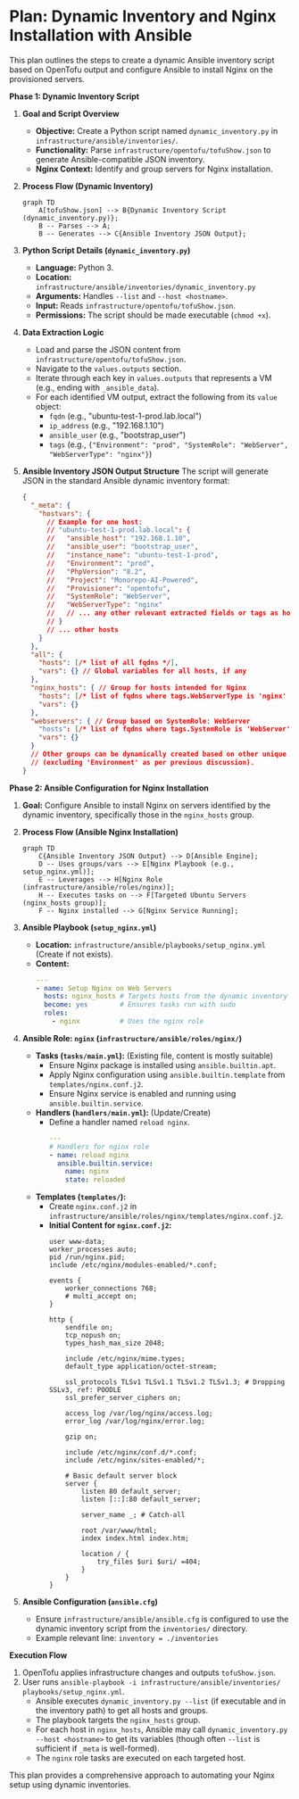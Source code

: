 # Plan: Dynamic Inventory and Nginx Installation with Ansible

This plan outlines the steps to create a dynamic Ansible inventory script based on OpenTofu output and configure Ansible to install Nginx on the provisioned servers.

**Phase 1: Dynamic Inventory Script**

1.  **Goal and Script Overview**
    *   **Objective:** Create a Python script named `dynamic_inventory.py` in `infrastructure/ansible/inventories/`.
    *   **Functionality:** Parse `infrastructure/opentofu/tofuShow.json` to generate Ansible-compatible JSON inventory.
    *   **Nginx Context:** Identify and group servers for Nginx installation.

2.  **Process Flow (Dynamic Inventory)**
    ```mermaid
    graph TD
        A[tofuShow.json] --> B{Dynamic Inventory Script (dynamic_inventory.py)};
        B -- Parses --> A;
        B -- Generates --> C{Ansible Inventory JSON Output};
    ```

3.  **Python Script Details (`dynamic_inventory.py`)**
    *   **Language:** Python 3.
    *   **Location:** `infrastructure/ansible/inventories/dynamic_inventory.py`
    *   **Arguments:** Handles `--list` and `--host <hostname>`.
    *   **Input:** Reads `infrastructure/opentofu/tofuShow.json`.
    *   **Permissions:** The script should be made executable (`chmod +x`).

4.  **Data Extraction Logic**
    *   Load and parse the JSON content from `infrastructure/opentofu/tofuShow.json`.
    *   Navigate to the `values.outputs` section.
    *   Iterate through each key in `values.outputs` that represents a VM (e.g., ending with `_ansible_data`).
    *   For each identified VM output, extract the following from its `value` object:
        *   `fqdn` (e.g., "ubuntu-test-1-prod.lab.local")
        *   `ip_address` (e.g., "192.168.1.10")
        *   `ansible_user` (e.g., "bootstrap_user")
        *   `tags` (e.g., `{"Environment": "prod", "SystemRole": "WebServer", "WebServerType": "nginx"}`)

5.  **Ansible Inventory JSON Output Structure**
    The script will generate JSON in the standard Ansible dynamic inventory format:
    ```json
    {
      "_meta": {
        "hostvars": {
          // Example for one host:
          // "ubuntu-test-1-prod.lab.local": {
          //   "ansible_host": "192.168.1.10",
          //   "ansible_user": "bootstrap_user",
          //   "instance_name": "ubuntu-test-1-prod",
          //   "Environment": "prod",
          //   "PhpVersion": "8.2",
          //   "Project": "Monorepo-AI-Powered",
          //   "Provisioner": "opentofu",
          //   "SystemRole": "WebServer",
          //   "WebServerType": "nginx"
          //   // ... any other relevant extracted fields or tags as host variables
          // }
          // ... other hosts
        }
      },
      "all": {
        "hosts": [/* list of all fqdns */],
        "vars": {} // Global variables for all hosts, if any
      },
      "nginx_hosts": { // Group for hosts intended for Nginx
        "hosts": [/* list of fqdns where tags.WebServerType is 'nginx' */],
        "vars": {}
      },
      "webservers": { // Group based on SystemRole: WebServer
        "hosts": [/* list of fqdns where tags.SystemRole is 'WebServer' */],
        "vars": {}
      }
      // Other groups can be dynamically created based on other unique tag key-value pairs
      // (excluding 'Environment' as per previous discussion).
    }
    ```

**Phase 2: Ansible Configuration for Nginx Installation**

1.  **Goal:** Configure Ansible to install Nginx on servers identified by the dynamic inventory, specifically those in the `nginx_hosts` group.

2.  **Process Flow (Ansible Nginx Installation)**
    ```mermaid
    graph TD
        C{Ansible Inventory JSON Output} --> D[Ansible Engine];
        D -- Uses groups/vars --> E[Nginx Playbook (e.g., setup_nginx.yml)];
        E -- Leverages --> H[Nginx Role (infrastructure/ansible/roles/nginx)];
        H -- Executes tasks on --> F[Targeted Ubuntu Servers (nginx_hosts group)];
        F -- Nginx installed --> G[Nginx Service Running];
    ```

3.  **Ansible Playbook (`setup_nginx.yml`)**
    *   **Location:** `infrastructure/ansible/playbooks/setup_nginx.yml` (Create if not exists).
    *   **Content:**
        ```yaml
        ---
        - name: Setup Nginx on Web Servers
          hosts: nginx_hosts # Targets hosts from the dynamic inventory group
          become: yes        # Ensures tasks run with sudo
          roles:
            - nginx          # Uses the nginx role
        ```

4.  **Ansible Role: `nginx` (`infrastructure/ansible/roles/nginx/`)**
    *   **Tasks (`tasks/main.yml`):** (Existing file, content is mostly suitable)
        *   Ensure Nginx package is installed using `ansible.builtin.apt`.
        *   Apply Nginx configuration using `ansible.builtin.template` from `templates/nginx.conf.j2`.
        *   Ensure Nginx service is enabled and running using `ansible.builtin.service`.
    *   **Handlers (`handlers/main.yml`):** (Update/Create)
        *   Define a handler named `reload nginx`.
            ```yaml
            ---
            # Handlers for nginx role
            - name: reload nginx
              ansible.builtin.service:
                name: nginx
                state: reloaded
            ```
    *   **Templates (`templates/`):**
        *   Create `nginx.conf.j2` in `infrastructure/ansible/roles/nginx/templates/nginx.conf.j2`.
        *   **Initial Content for `nginx.conf.j2`:**
            ```nginx
            user www-data;
            worker_processes auto;
            pid /run/nginx.pid;
            include /etc/nginx/modules-enabled/*.conf;

            events {
                worker_connections 768;
                # multi_accept on;
            }

            http {
                sendfile on;
                tcp_nopush on;
                types_hash_max_size 2048;

                include /etc/nginx/mime.types;
                default_type application/octet-stream;

                ssl_protocols TLSv1 TLSv1.1 TLSv1.2 TLSv1.3; # Dropping SSLv3, ref: POODLE
                ssl_prefer_server_ciphers on;

                access_log /var/log/nginx/access.log;
                error_log /var/log/nginx/error.log;

                gzip on;

                include /etc/nginx/conf.d/*.conf;
                include /etc/nginx/sites-enabled/*;

                # Basic default server block
                server {
                    listen 80 default_server;
                    listen [::]:80 default_server;

                    server_name _; # Catch-all

                    root /var/www/html;
                    index index.html index.htm;

                    location / {
                        try_files $uri $uri/ =404;
                    }
                }
            }
            ```

5.  **Ansible Configuration (`ansible.cfg`)**
    *   Ensure `infrastructure/ansible/ansible.cfg` is configured to use the dynamic inventory script from the `inventories/` directory.
    *   Example relevant line: `inventory = ./inventories`

**Execution Flow**

1.  OpenTofu applies infrastructure changes and outputs `tofuShow.json`.
2.  User runs `ansible-playbook -i infrastructure/ansible/inventories/ playbooks/setup_nginx.yml`.
    *   Ansible executes `dynamic_inventory.py --list` (if executable and in the inventory path) to get all hosts and groups.
    *   The playbook targets the `nginx_hosts` group.
    *   For each host in `nginx_hosts`, Ansible may call `dynamic_inventory.py --host <hostname>` to get its variables (though often `--list` is sufficient if `_meta` is well-formed).
    *   The `nginx` role tasks are executed on each targeted host.

This plan provides a comprehensive approach to automating your Nginx setup using dynamic inventories.